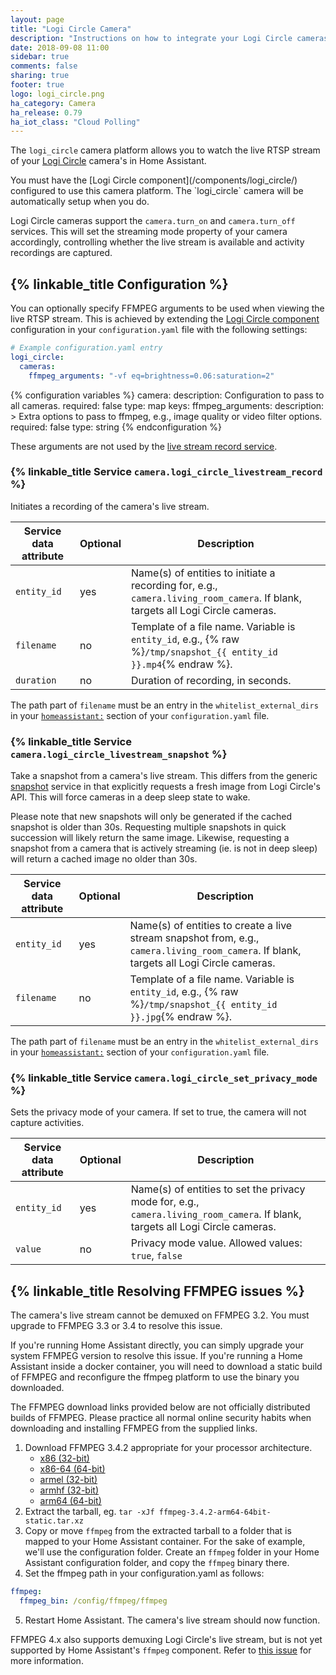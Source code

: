 ```yaml
---
layout: page
title: "Logi Circle Camera"
description: "Instructions on how to integrate your Logi Circle cameras within Home Assistant."
date: 2018-09-08 11:00
sidebar: true
comments: false
sharing: true
footer: true
logo: logi_circle.png
ha_category: Camera
ha_release: 0.79
ha_iot_class: "Cloud Polling"
---
```


The `logi_circle` camera platform allows you to watch the live RTSP stream of your [Logi Circle](https://circle.logi.com/) camera's in Home Assistant.

<p class='note'>
You must have the [Logi Circle component](/components/logi_circle/) configured to use this camera platform. The `logi_circle` camera will be automatically setup when you do.
</p>

Logi Circle cameras support the `camera.turn_on` and `camera.turn_off` services. This will set the streaming mode property of your camera accordingly, controlling whether the live stream is available and activity recordings are captured.

## {% linkable_title Configuration %}

You can optionally specify FFMPEG arguments to be used when viewing the live RTSP stream. This is achieved by extending the [Logi Circle component](/components/logi_circle/) configuration in your `configuration.yaml` file with the following settings:

```yaml
# Example configuration.yaml entry
logi_circle:
  cameras:
    ffmpeg_arguments: "-vf eq=brightness=0.06:saturation=2"
```

{% configuration variables %}
camera:
  description: Configuration to pass to all cameras.
  required: false
  type: map
  keys:
    ffmpeg_arguments:
      description: >
        Extra options to pass to ffmpeg, e.g.,
        image quality or video filter options.
      required: false
      type: string
{% endconfiguration %}

These arguments are not used by the [live stream record service](#service-cameralogi_circle_livestream_record).

### {% linkable_title Service `camera.logi_circle_livestream_record` %}

Initiates a recording of the camera's live stream.

| Service data attribute | Optional | Description |
| ---------------------- | -------- | ----------- |
| `entity_id`            |      yes | Name(s) of entities to initiate a recording for, e.g., `camera.living_room_camera`. If blank, targets all Logi Circle cameras. |
| `filename `            |      no  | Template of a file name. Variable is `entity_id`, e.g., {% raw %}`/tmp/snapshot_{{ entity_id }}.mp4`{% endraw %}. |
| `duration`             |      no  | Duration of recording, in seconds.

The path part of `filename` must be an entry in the `whitelist_external_dirs` in your [`homeassistant:`](/docs/configuration/basic/) section of your `configuration.yaml` file.

### {% linkable_title Service `camera.logi_circle_livestream_snapshot` %}

Take a snapshot from a camera's live stream. This differs from the generic [snapshot](/components/camera/#service-snapshot) service in that explicitly requests a fresh image from Logi Circle's API. This will force cameras in a deep sleep state to wake.

Please note that new snapshots will only be generated if the cached snapshot is older than 30s. Requesting multiple snapshots in quick succession will likely return the same image. Likewise, requesting a snapshot from a camera that is actively streaming (ie. is not in deep sleep) will return a cached image no older than 30s.

| Service data attribute | Optional | Description |
| ---------------------- | -------- | ----------- |
| `entity_id`            |      yes | Name(s) of entities to create a live stream snapshot from, e.g., `camera.living_room_camera`. If blank, targets all Logi Circle cameras. |
| `filename`             |      no  | Template of a file name. Variable is `entity_id`, e.g., {% raw %}`/tmp/snapshot_{{ entity_id }}.jpg`{% endraw %}. |

The path part of `filename` must be an entry in the `whitelist_external_dirs` in your [`homeassistant:`](/docs/configuration/basic/) section of your `configuration.yaml` file.

### {% linkable_title Service `camera.logi_circle_set_privacy_mode` %}

Sets the privacy mode of your camera. If set to true, the camera will not capture activities.

| Service data attribute | Optional | Description |
| ---------------------- | -------- | ----------- |
| `entity_id`            |      yes | Name(s) of entities to set the privacy mode for, e.g., `camera.living_room_camera`. If blank, targets all Logi Circle cameras. |
| `value`                |      no  | Privacy mode value. Allowed values: `true`, `false` |

## {% linkable_title Resolving FFMPEG issues %}

The camera's live stream cannot be demuxed on FFMPEG 3.2. You must upgrade to FFMPEG 3.3 or 3.4 to resolve this issue.

If you're running Home Assistant directly, you can simply upgrade your system FFMPEG version to resolve this issue. If you're running a Home Assistant inside a docker container, you will need to download a static build of FFMPEG and reconfigure the ffmpeg platform to use the binary you downloaded.

<p class='note warning'>
The FFMPEG download links provided below are not officially distributed builds of FFMPEG. Please practice all normal online security habits when downloading and installing FFMPEG from the supplied links.
</p>

1. Download FFMPEG 3.4.2 appropriate for your processor architecture.
     * [x86 (32-bit)](https://www.johnvansickle.com/ffmpeg/old-releases/ffmpeg-3.4.2-armhf-32bit-static.tar.xz)
     * [x86-64 (64-bit)](https://www.johnvansickle.com/ffmpeg/old-releases/ffmpeg-3.4.2-64bit-static.tar.xz)
     * [armel (32-bit)](https://www.johnvansickle.com/ffmpeg/old-releases/ffmpeg-3.4.2-armel-32bit-static.tar.xz)
     * [armhf (32-bit)](https://www.johnvansickle.com/ffmpeg/old-releases/ffmpeg-3.4.2-armhf-32bit-static.tar.xz)
     * [arm64 (64-bit)](https://www.johnvansickle.com/ffmpeg/old-releases/ffmpeg-3.4.2-arm64-64bit-static.tar.xz)
2. Extract the tarball, eg. `tar -xJf ffmpeg-3.4.2-arm64-64bit-static.tar.xz`
3. Copy or move `ffmpeg` from the extracted tarball to a folder that is mapped to your Home Assistant container. For the sake of example, we'll use the configuration folder. Create an `ffmpeg` folder in your Home Assistant configuration folder, and copy the `ffmpeg` binary there.
4. Set the ffmpeg path in your configuration.yaml as follows:
```yaml
ffmpeg:
  ffmpeg_bin: /config/ffmpeg/ffmpeg
```
5. Restart Home Assistant. The camera's live stream should now function.

FFMPEG 4.x also supports demuxing Logi Circle's live stream, but is not yet supported by Home Assistant's `ffmpeg` component. Refer to [this issue](https://github.com/home-assistant/home-assistant/issues/18056) for more information.